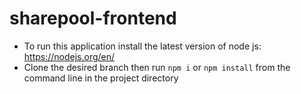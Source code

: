 # sharepool-frontend
- To run this application install the latest version of node js: https://nodejs.org/en/
- Clone the desired branch then run `npm i` or `npm install` from the command line in the project directory
